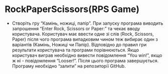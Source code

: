 # RockPaperScissors(RPS Game)

* Створіть гру “Камінь, ножиці, папір”. При запуску програма виводить запрошення “Enter Rock, Scissors or Paper:” та чекає вводу користувача. Користувач має ввести одне зі слів (Rock, Scissors, Paper) після чого програма випадковим чином теж вибирає один з варіантів (Камінь, Ножиці чи Папір). Відповідно до правил гри результати користувача та програми порівнюються. Якщо користувач виграв необхідно вивести повідомлення “You win!”, якщо ж ні - повідомлення “Looser!”. Після цього програма завершується. Програму необхідно “залити” на репозиторії GitHub.
